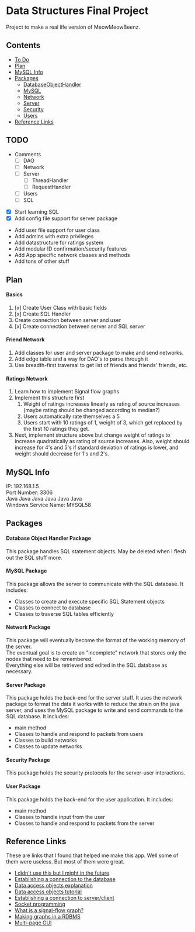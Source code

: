 # Data Structures Final Project
Project to make a real life version of MeowMeowBeenz.

## Contents
* [To Do](https://github.com/A1Liu/DSFP/blob/master/README.md#todo)
* [Plan](https://github.com/A1Liu/DSFP/blob/master/README.md#plan)
* [MySQL Info](https://github.com/A1Liu/DSFP/blob/master/README.md#mysql-info)
* [Packages](https://github.com/A1Liu/DSFP/blob/master/README.md#packages)  
  * [DatabaseObjectHandler](https://github.com/A1Liu/DSFP/blob/master/README.md#database-object-handler-package)
  * [MySQL](https://github.com/A1Liu/DSFP/blob/master/README.md#mysql-package)
  * [Network](https://github.com/A1Liu/DSFP/blob/master/README.md#network-package)
  * [Server](https://github.com/A1Liu/DSFP/blob/master/README.md#server-package)
  * [Security](https://github.com/A1Liu/DSFP/blob/master/README.md#security-package)
  * [Users](https://github.com/A1Liu/DSFP/blob/master/README.md#user-package)
* [Reference Links](https://github.com/A1Liu/DSFP/blob/master/README.md#reference-links)

## TODO
* Comments
  * [ ] DAO
  * [ ] Network
  * [ ] Server
    * [ ] ThreadHandler
    * [ ] RequestHandler
  * [ ] Users
  * [ ] SQL
* [x] Start learning SQL
* [x] Add config file support for server package  
* Add user file support for user class  
* Add admins with extra privileges  
* Add datastructure for ratings system  
* Add modular ID confirmation/security features 
* Add App specific network classes and methods
* Add tons of other stuff

## Plan
#### Basics
1. [x] Create User Class with basic fields
2. [x] Create SQL Handler
3. Create connection between server and user
4. [x] Create connection between server and SQL server

#### Friend Network
1. Add classes for user and server package to make and send networks.
2. Add edge table and a way for DAO's to parse through it
3. Use breadth-first traversal to get list of friends and friends' friends, etc.

#### Ratings Network
1. Learn how to implement Signal flow graphs
2. Implement this structure first  
   1. Weight of ratings increases linearly as rating of source increases (maybe rating should be changed according to median?)
   2. Users automatically rate themselves a 5
   3. Users start with 10 ratings of 1, weight of 3, which get replaced by the first 10 ratings they get.
3. Next, implement structure above but change weight of ratings to increase quadratically as rating of source increases. Also, weight should increase for 4's and 5's if standard deviation of ratings is lower, and weight should decrease for 1's and 2's.

## MySQL Info
IP: 192.168.1.5  
Port Number: 3306  
Java Java Java Java Java Java  
Windows Service Name: MYSQL58

## Packages

#### Database Object Handler Package
This package handles SQL statement objects. May be deleted when I flesh out the SQL stuff more.

#### MySQL Package
This package allows the server to communicate with the SQL database. It includes:
* Classes to create and execute specific SQL Statement objects
* Classes to connect to database 
* Classes to traverse SQL tables efficiently

#### Network Package
This package will eventually become the format of the working memory of the server.  
The eventual goal is to create an "incomplete" network that stores only the nodes that need to be remembered.  
Everything else will be retrieved and edited in the SQL database as necessary.

#### Server Package
This package holds the back-end for the server stuff. It uses the network package to format the data it works with to reduce the strain on the java server, and uses the MySQL package to write and send commands to the SQL database. It includes:
* main method
* Classes to handle and respond to packets from users
* Classes to build networks
* Classes to update networks

#### Security Package
This package holds the security protocols for the server-user interactions.

#### User Package
This package holds the back-end for the user application. It includes:
* main method
* Classes to handle input from the user
* Classes to handle and respond to packets from the server

## Reference Links
These are links that I found that helped me make this app. Well some of them were useless. But most of them were great.  
* [I didn't use this but I might in the future](https://github.com/speedment/speedment/wiki/Tutorial:-Build-a-Social-Network)  
* [Establishing a connection to the database](https://stackoverflow.com/questions/2839321/connect-java-to-a-mysql-database)  
* [Data access objects explanation](https://stackoverflow.com/questions/19154202/data-access-object-dao-in-java)
* [Data access objects tutorial](http://balusc.omnifaces.org/2008/07/dao-tutorial-data-layer.html)
* [Establishing a connection to server/client](http://www.ejbtutorial.com/distributed-systems/hello-world-for-socket-programming-using-java)
* [Socket programming](https://www.javaworld.com/article/2077322/core-java/core-java-sockets-programming-in-java-a-tutorial.html)
* [What is a signal-flow graph?](https://en.wikipedia.org/wiki/Signal-flow_graph)
* [Making graphs in a RDBMS](https://www.slideshare.net/quipo/rdbms-in-the-social-networks-age/161-Thank_you_Contact_details_lorenzoibuildingscomhttpwwwalbertoninfotalks)
* [Multi-page GUI](https://stackoverflow.com/questions/14588230/javafx-app-with-many-pages)

